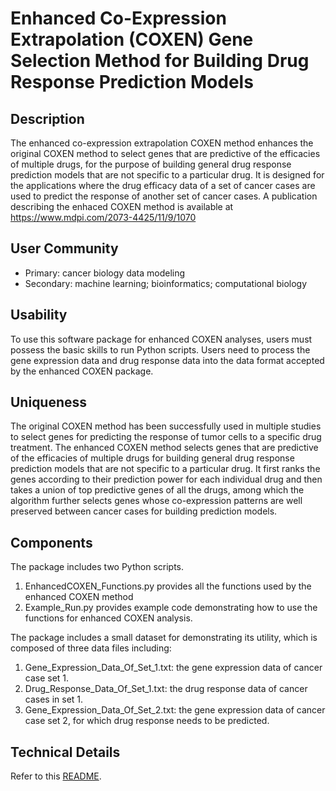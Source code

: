# Enhanced Co-Expression Extrapolation (COXEN) Gene Selection Method for Building Drug Response Prediction Models

## Description

The enhanced co-expression extrapolation COXEN method enhances the original COXEN method to select genes that are predictive of the efficacies of multiple drugs, for the purpose of building general drug response prediction models that are not specific to a particular drug. It is designed for the applications where the drug efficacy data of a set of cancer cases are used to predict the response of another set of cancer cases. A publication describing the enhaced COXEN method is available at https://www.mdpi.com/2073-4425/11/9/1070

## User Community

* Primary: cancer biology data modeling
* Secondary: machine learning; bioinformatics; computational biology

## Usability

To use this software package for enhanced COXEN analyses, users must possess the basic skills to run Python scripts. Users need to process the gene expression data and drug response data into the data format accepted by the enhanced COXEN package. 

## Uniqueness

The original COXEN method has been successfully used in multiple studies to select genes for predicting the response of tumor cells to a specific drug treatment. The enhanced COXEN method selects genes that are predictive of the efficacies of multiple drugs for building general drug response prediction models that are not specific to a particular drug. It first ranks the genes according to their prediction power for each individual drug and then takes a union of top predictive genes of all the drugs, among which the algorithm further selects genes whose co-expression patterns are well preserved between cancer cases for building prediction models. 

## Components

The package includes two Python scripts. 
1. EnhancedCOXEN_Functions.py provides all the functions used by the enhanced COXEN method
2. Example_Run.py provides example code demonstrating how to use the functions for enhanced COXEN analysis.

The package includes a small dataset for demonstrating its utility, which is composed of three data files including:
1. Gene_Expression_Data_Of_Set_1.txt: the gene expression data of cancer case set 1.
2. Drug_Response_Data_Of_Set_1.txt: the drug response data of cancer cases in set 1.
3. Gene_Expression_Data_Of_Set_2.txt: the gene expression data of cancer case set 2, for which drug response needs to be predicted.

## Technical Details

Refer to this [README](https://github.com/zhuyitan/Enhanced_COXEN/blob/main/Scripts/README.md).